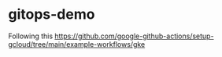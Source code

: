 # gitops-demo
Following this https://github.com/google-github-actions/setup-gcloud/tree/main/example-workflows/gke
